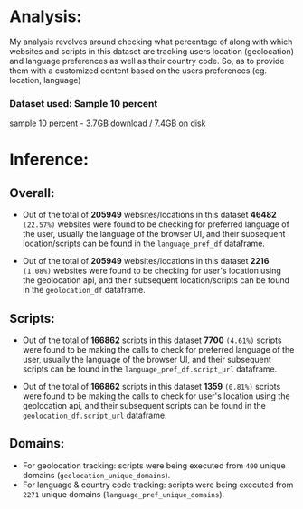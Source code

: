 # Analysis:
My analysis revolves around checking what percentage of along with which websites and scripts in this dataset are tracking users location (geolocation) and language preferences as well as their country code. So, as to provide them with a customized content based on the users preferences (eg. location, language)

### Dataset used: Sample 10 percent
[sample 10 percent - 3.7GB download / 7.4GB on disk](https://public-data.telemetry.mozilla.org/bigcrawl/sample_10percent.parquet.tar.bz2)


# Inference:
## Overall:
- Out of the total of **205949** websites/locations in this dataset **46482** `(22.57%)` websites were found to be checking for preferred language of the user, usually the language of the browser UI, and their subsequent location/scripts can be found in the `language_pref_df` dataframe.

- Out of the total of **205949** websites/locations in this dataset **2216** `(1.08%)` websites were found to be checking for user's location using the geolocation api, and their subsequent location/scripts can be found in the `geolocation_df` dataframe.

## Scripts:
- Out of the total of **166862** scripts in this dataset **7700** `(4.61%)` scripts were found to be making the calls to check for preferred language of the user, usually the language of the browser UI, and their subsequent scripts can be found in the `language_pref_df.script_url` dataframe.

- Out of the total of **166862** scripts in this dataset **1359** `(0.81%)` scripts were found to be making the calls to check for user's location using the geolocation api, and their subsequent scripts can be found in the `geolocation_df.script_url` dataframe.

## Domains:
- For geolocation tracking: scripts were being executed from `400` unique domains (`geolocation_unique_domains`).
- For language & country code tracking: scripts were being executed from `2271` unique domains (`language_pref_unique_domains`).
